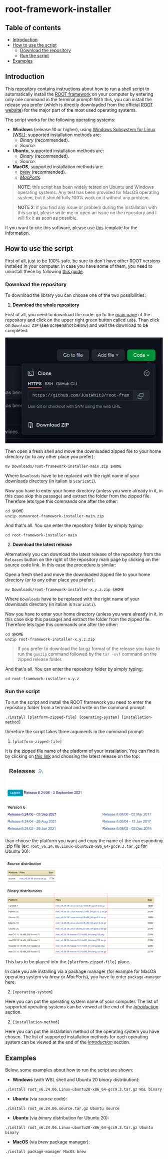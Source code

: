 # root-framework-installer

## Table of contents

- [Introduction](#introduction)
- [How to use the script](#how-to-use-the-script)
  - [Download the repository](#download-the-repository)
  - [Run the script](#run-the-script)
- [Examples](#examples)

## Introduction

This repository contains instructions about how to run a shell script to automatically install the [ROOT framework](https://github.com/root-project/root) on your computer by entering only one command in the terminal prompt! With this, you can install the release you prefer (which is directly downloaded from the official [ROOT website](https://root.cern/install/all_releases/)) for the major part of the most used operating systems.

The script works for the following operating systems:

- **Windows** (release 10 or higher), using [Windows Subsystem for Linux (WSL)](https://docs.microsoft.com/en-us/windows/wsl/install); supported installation methods are:
  - *Binary* (recommended).
  - *Source*.
- **Ubuntu**, supported installation methods are:
  - *Binary* (recommended).
  - *Source*.
- **MacOS**, supported installation methods are:
  - *[brew](https://brew.sh/index_it)* (recommended).
  - *[MacPorts](https://www.macports.org/)*.

>**NOTE**: this script has been widely tested on Ubuntu and Windows operating systems. Any test has been provided for MacOS operating system, but it should fully 100% work on it without any problem.

>**NOTE 2**: if you find any issue or problem during the installation with this script, please write me or open an issue on the repository and I will fix it as soon as possible.

If you want to cite this software, please use [this](https://github.com/JustWhit3/root-framework-installer/blob/main/CITATION.cff) template for the information.

## How to use the script

First of all, just to be 100% safe, be sure to don't have other ROOT versions installed in your computer. In case you have some of them, you need to uninstall these by following [this guide](https://github.com/JustWhit3/useful-guides/blob/main/ROOT/Installation/Uninstall.md).

### Download the repository

To download the library you can choose one of the two possibilities:

1) **Download the whole repository**

First of all, you need to download the code: go to the [main page](https://github.com/JustWhit3/root-framework-installer) of the repository and click on the upper right green button called `Code`. Than click on `Download ZIP` (see screenshot below) and wait the download to be completed.

<img src="https://github.com/JustWhit3/root-framework-installer/blob/main/img/download_repo.png">

Then open a fresh shell and move the downloaded zipped file to your home directory (or to any other place you prefer):
```shell
mv Downloads/root-framework-installer-main.zip $HOME
```
Where ``Downloads`` have to be replaced with the right name of your downloads directory (in italian is ``Scaricati``).

Now you have to enter your home directory (unless you were already in it, in this case skip this passage) and extract the folder from the zipped file. Therefore lets type this commands one after the other:
```shell
cd $HOME
unzip osmanroot-framework-installer-main.zip
```
And that's all. You can enter the repository folder by simply typing:
```shell
cd root-framework-installer-main
```

2) **Download the latest release**

Alternatively you can download the latest release of the repository from the ``Releases`` button on the right of the repository main page by clicking on the source code link. In this case the procedure is similar:

Open a fresh shell and move the downloaded zipped file to your home directory (or to any other place you prefer):
```shell
mv Downloads/root-framework-installer-x.y.z.zip $HOME
```
Where ``Downloads`` have to be replaced with the right name of your downloads directory (in italian is ``Scaricati``).

Now you have to enter your home directory (unless you were already in it, in this case skip this passage) and extract the folder from the zipped file. Therefore lets type this commands one after the other:
```shell
cd $HOME
unzip root-framework-installer-x.y.z.zip
```

> If you prefer to download the tar.gz format of the release you have to run the `gunzip` command followed by the `tar -xvf` command on the zipped release folder.

And that's all. You can enter the repository folder by simply typing:
```shell
cd root-framework-installer-x.y.z
```

### Run the script

To run the script and install the ROOT framework you need to enter the repository folder from a terminal and write on the command prompt:
```shell
./install [platform-zipped-file] [operating-system] [installation-method]
```
therefore the script takes three arguments in the command prompt:
1) `[platform-zipped-file]`

It is the zipped file name of the platform of your installation. You can find it by clicking on [this link](https://root.cern/install/all_releases/) and choosing the latest release on the top:

<img src="https://github.com/JustWhit3/root-framework-installer/blob/main/img/latest_release.png">

than choose the platform you want and copy the name of the corresponding .zip file (ex: `root_v6.24.06.Linux-ubuntu20-x86_64-gcc9.3.tar.gz` for Ubuntu 20):

<img src="https://github.com/JustWhit3/root-framework-installer/blob/main/img/distributions.png">

This has to be placed into the `[platform-zipped-file]` place.

In case you are installing via a package manager (for example for MacOS operating system via *brew* or *MacPorts*), you have to enter `package-manager` here.

2) `[operating-system]`

Here you can put the operating system name of your computer. The list of supported operating systems can be viewed at the end of the [*Introduction*](#introduction) section.

2) `[installation-method]`

Here you can put the installation method of the operating system you have chosen. The list of supported installation methods for each operating system can be viewed at the end of the [*Introduction*](#introduction) section.

## Examples

Below, some examples about how to run the script are shown:

- **Windows** (with WSL shell and Ubuntu 20 *binary* distribution):

```shell
./install root_v6.24.06.Linux-ubuntu20-x86_64-gcc9.3.tar.gz WSL binary
```

- **Ubuntu** (via *source* code):

```shell
./install root_v6.24.06.source.tar.gz Ubuntu source
```

- **Ubuntu** (via *binary* distribution for Ubuntu 20):

```shell
./install root_v6.24.06.Linux-ubuntu20-x86_64-gcc9.3.tar.gz Ubuntu binary
```

- **MacOS** (via *brew* package manager):

```shell
./install package-manager MacOS brew
```
